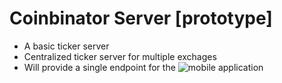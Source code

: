 # Coinbinator Server [prototype]

* A basic ticker server
* Centralized ticker server for multiple exchages
* Will provide a single endpoint for the ![mobile application](https://github.com/Coinbinator/coinbinator-app)
